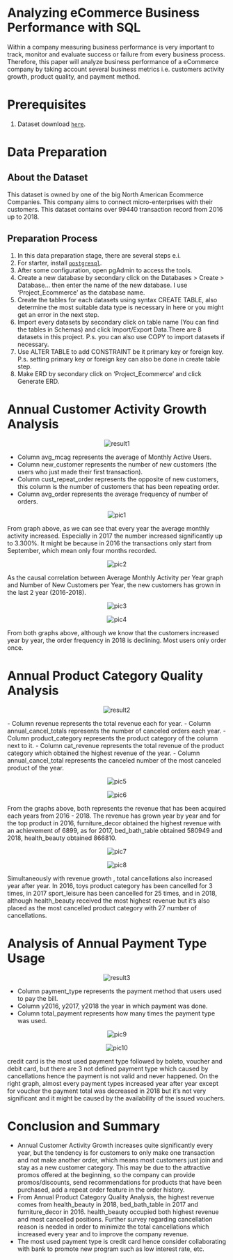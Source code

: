 # Analyzing eCommerce Business Performance with SQL
Within a company measuring business performance is very important to track, monitor and evaluate success or failure from every business process. 
Therefore, this paper will analyze business performance of a eCommerce company by taking account several business metrics i.e. customers activity growth, 
product quality, and payment method.

# Prerequisites

1. Dataset download [`here`](https://drive.google.com/file/d/1X8V5mEAvJUqF5yXvv394_GG8E66UMEvJ/view?usp=sharing).

   
# Data Preparation
## About the Dataset
This dataset is owned by one of the big North American Ecommerce Companies. This company aims to connect micro-enterprises with their customers. 
This dataset contains over 99440 transaction record from 2016 up to 2018.

## Preparation Process
1. In this data preparation stage, there are several steps e.i.
2. For starter, install [`postgresql`](https://www.postgresql.org/).
3. After some configuration, open pgAdmin to access the tools.
4. Create a new database by secondary click on the Databases > Create > Database… then enter the name of the new database. I use ‘Project_Ecommerce’ as the database name.
5. Create the tables for each datasets using syntax CREATE TABLE, also determine the most suitable data type is necessary in here or you might get an error in the next step.
6. Import every datasets by secondary click on table name (You can find the tables in Schemas) and click Import/Export Data.There are 8 datasets in this project. P.s. you can also use COPY to import datasets if necessary.
7. Use ALTER TABLE to add CONSTRAINT be it primary key or foreign key. P.s. setting primary key or foreign key can also be done in create table step.
8. Make ERD by secondary click on ‘Project_Ecommerce’ and click Generate ERD.


# Annual Customer Activity Growth Analysis

<p align="center">
    <img src="image/a1.PNG", alt="result1">
</p>

- Column avg_mcag represents the average of Monthly Active Users.
- Column new_customer represents the number of new customers (the users who just made their first transaction).
- Column cust_repeat_order represents the opposite of new customers, this column is the number of customers that has been repeating order.
- Column avg_order represents the average frequency of number of orders.

<p align="center">
    <img src="image/pic1.PNG", alt="pic1">
</p>
From graph above, as we can see that every year the average monthly activity increased. Especially in 2017 the number increased significantly up to 3.300%. 
It might be because in 2016 the transactions only start from September, which mean only four months recorded.

<p align="center">
    <img src="image/pic2.PNG", alt="pic2">
</p>
As the causal correlation between Average Monthly Activity per Year graph and Number of New Customers per Year, the new customers has grown in the last 2 year (2016-2018).

<p align="center">
    <img src="image/pic3.PNG", alt="pic3">
</p>
<p align="center">
    <img src="image/pic4.PNG", alt="pic4">
</p>
From both graphs above, although we know that the customers increased year by year, the order frequency in 2018 is declining. Most users only order once. 

# Annual Product Category Quality Analysis

<p align="center">
    <img src="image/a2.PNG", alt="result2">
</p>
- Column revenue represents the total revenue each for year.
- Column annual_cancel_totals represents the number of canceled orders each year.
- Column product_category represents the product category of the column next to it.
- Column cat_revenue represents the total revenue of the product category which obtained the highest revenue of the year.
- Column annual_cancel_total represents the canceled number of the most canceled product of the year.

<p align="center">
    <img src="image/pic5.PNG", alt="pic5">
</p>

<p align="center">
    <img src="image/pic6.PNG", alt="pic6">
</p>
From the graphs above, both represents the revenue that has been acquired each years from 2016 - 2018. The revenue has grown year by year and for 
the top product in 2016, furniture_decor obtained the highest revenue with an achievement of 6899, as for 2017, bed_bath_table obtained 580949 and 2018, 
health_beauty obtained 866810. 

<p align="center">
    <img src="image/pic7.PNG", alt="pic7">
</p>

<p align="center">
    <img src="image/pic8.PNG", alt="pic8">
</p>
Simultaneously with revenue growth , total cancellations also increased year after year. In 2016, toys product category has been cancelled for 3 times, 
in 2017 sport_leisure has been cancelled for 25 times, and in 2018, although health_beauty received the most highest revenue but it’s also placed as the 
most cancelled product category with 27 number of cancellations.

# Analysis of Annual Payment Type Usage

<p align="center">
    <img src="image/a3.PNG", alt="result3">
</p>

- Column payment_type represents the payment method that users used to pay the bill.
- Column y2016, y2017, y2018 the year in which payment was done.
- Column total_payment represents how many times the payment type was used.

<p align="center">
    <img src="image/pic9.PNG", alt="pic9">
</p>
<p align="center">
    <img src="image/pic10.PNG", alt="pic10">
</p>
credit card is the most used payment type followed by boleto, voucher and debit card, but there are 3 not defined payment type which caused by 
cancellations hence the payment is not valid and never happened. On the right graph, almost every payment types increased year after year except 
for voucher the payment total was decreased in 2018 but it’s not very significant and it might be caused by the availability of the issued vouchers.

# Conclusion and Summary

- Annual Customer Activity Growth increases quite significantly every year, but the tendency is for customers to only make one transaction and not make another order, which means most customers just join and stay as a new customer category. This may be due to the attractive promos offered at the beginning, so the company can provide promos/discounts, send recommendations for products that have been purchased, add a repeat order feature in the order history.
- From Annual Product Category Quality Analysis, the highest revenue comes from health_beauty in 2018, bed_bath_table in 2017 and furniture_decor in 2016. health_beauty occupied both highest revenue and most cancelled positions. Further survey regarding cancellation reason is needed in order to minimize the total cancellations which increased every year and to improve the company revenue.
- The most used payment type is credit card hence consider collaborating with bank to promote new program such as low interest rate, etc.


